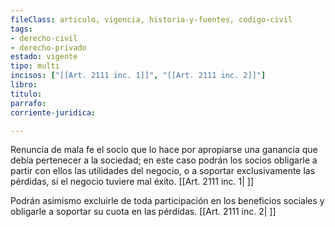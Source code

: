 ```yaml
---
fileClass: articulo, vigencia, historia-y-fuentes, codigo-civil
tags:
- derecho-civil
- derecho-privado
estado: vigente
tipo: multi
incisos: ["[[Art. 2111 inc. 1]]", "[[Art. 2111 inc. 2]]"]
libro:
titulo:
parrafo:
corriente-juridica:

---
```

Renuncia de mala fe el socio que lo hace por apropiarse una ganancia que debía pertenecer a la sociedad; en este caso podrán los socios obligarle a partir con ellos las utilidades del negocio, o a soportar exclusivamente las pérdidas, si el negocio tuviere mal éxito. [[Art. 2111 inc. 1| ]]

Podrán asimismo excluirle de toda participación en los beneficios sociales y obligarle a soportar su cuota en las pérdidas. [[Art. 2111 inc. 2| ]]